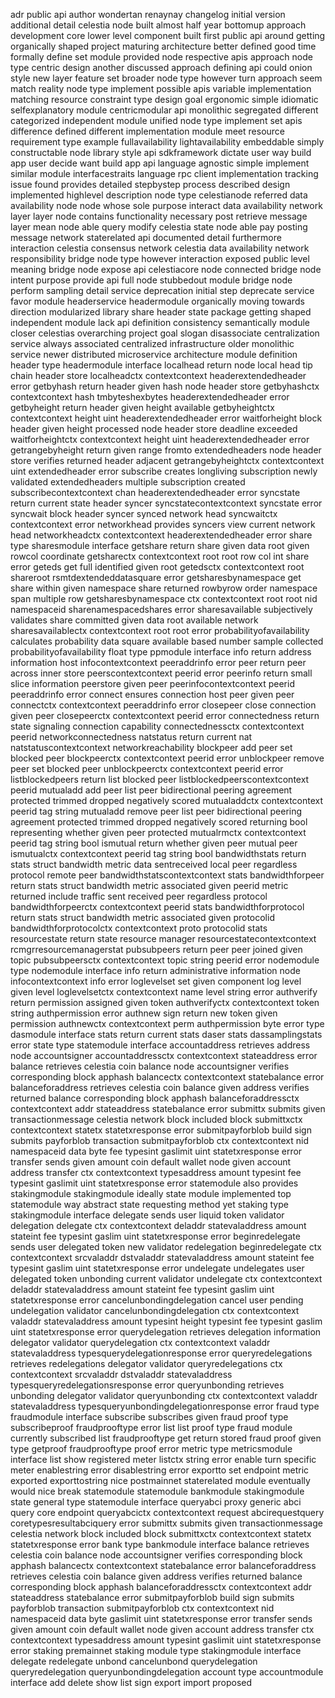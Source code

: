 adr public api author wondertan renaynay changelog initial version additional detail celestia node built almost half year bottomup approach development core lower level component built first public api around getting organically shaped project maturing architecture better defined good time formally define set module provided node respective apis approach node type centric design another discussed approach defining api could onion style new layer feature set broader node type however turn approach seem match reality node type implement possible apis variable implementation matching resource constraint type design goal ergonomic simple idiomatic selfexplanatory module centricmodular api monolithic segregated different categorized independent module unified node type implement set apis difference defined different implementation module meet resource requirement type example fullavailability lightavailability embeddable simply constructable node library style api sdkframework dictate user way build app user decide want build app api language agnostic simple implement similar module interfacestraits language rpc client implementation tracking issue found provides detailed stepbystep process described design implemented highlevel description node type celestianode referred data availability node node whose sole purpose interact data availability network layer layer node contains functionality necessary post retrieve message layer mean node able query modify celestia state node able pay posting message network staterelated api documented detail furthermore interaction celestia consensus network celestia data availability network responsibility bridge node type however interaction exposed public level meaning bridge node expose api celestiacore node connected bridge node intent purpose provide api full node stubbedout module bridge node perform sampling detail service deprecation initial step deprecate service favor module headerservice headermodule organically moving towards direction modularized library share header state package getting shaped independent module lack api definition consistency semantically module closer celestias overarching project goal slogan disassociate centralization service always associated centralized infrastructure older monolithic service newer distributed microservice architecture module definition header type headermodule interface localhead return node local head tip chain header store localheadctx contextcontext headerextendedheader error getbyhash return header given hash node header store getbyhashctx contextcontext hash tmbyteshexbytes headerextendedheader error getbyheight return header given height available getbyheightctx contextcontext height uint headerextendedheader error waitforheight block header given height processed node header store deadline exceeded waitforheightctx contextcontext height uint headerextendedheader error getrangebyheight return given range fromto extendedheaders node header store verifies returned header adjacent getrangebyheightctx contextcontext uint extendedheader error subscribe creates longliving subscription newly validated extendedheaders multiple subscription created subscribecontextcontext chan headerextendedheader error syncstate return current state header syncer syncstatecontextcontext syncstate error syncwait block header syncer synced network head syncwaitctx contextcontext error networkhead provides syncers view current network head networkheadctx contextcontext headerextendedheader error share type sharesmodule interface getshare return share given data root given rowcol coordinate getsharectx contextcontext root root row col int share error geteds get full identified given root getedsctx contextcontext root shareroot rsmtdextendeddatasquare error getsharesbynamespace get share within given namespace share returned rowbyrow order namespace span multiple row getsharesbynamespace ctx contextcontext root root nid namespaceid sharenamespacedshares error sharesavailable subjectively validates share committed given data root available network sharesavailablectx contextcontext root root error probabilityofavailability calculates probability data square available based number sample collected probabilityofavailability float type ppmodule interface info return address information host infocontextcontext peeraddrinfo error peer return peer across inner store peerscontextcontext peerid error peerinfo return small slice information peerstore given peer peerinfocontextcontext peerid peeraddrinfo error connect ensures connection host peer given peer connectctx contextcontext peeraddrinfo error closepeer close connection given peer closepeerctx contextcontext peerid error connectedness return state signaling connection capability connectednessctx contextcontext peerid networkconnectedness natstatus return current nat natstatuscontextcontext networkreachability blockpeer add peer set blocked peer blockpeerctx contextcontext peerid error unblockpeer remove peer set blocked peer unblockpeerctx contextcontext peerid error listblockedpeers return list blocked peer listblockedpeerscontextcontext peerid mutualadd add peer list peer bidirectional peering agreement protected trimmed dropped negatively scored mutualaddctx contextcontext peerid tag string mutualadd remove peer list peer bidirectional peering agreement protected trimmed dropped negatively scored returning bool representing whether given peer protected mutualrmctx contextcontext peerid tag string bool ismutual return whether given peer mutual peer ismutualctx contextcontext peerid tag string bool bandwidthstats return stats struct bandwidth metric data sentreceived local peer regardless protocol remote peer bandwidthstatscontextcontext stats bandwidthforpeer return stats struct bandwidth metric associated given peerid metric returned include traffic sent received peer regardless protocol bandwidthforpeerctx contextcontext peerid stats bandwidthforprotocol return stats struct bandwidth metric associated given protocolid bandwidthforprotocolctx contextcontext proto protocolid stats resourcestate return state resource manager resourcestatecontextcontext rcmgrresourcemanagerstat pubsubpeers return peer peer joined given topic pubsubpeersctx contextcontext topic string peerid error nodemodule type nodemodule interface info return administrative information node infocontextcontext info error loglevelset set given component log level given level loglevelsetctx contextcontext name level string error authverify return permission assigned given token authverifyctx contextcontext token string authpermission error authnew sign return new token given permission authnewctx contextcontext perm authpermission byte error type dasmodule interface stats return current stats daser stats dassamplingstats error state type statemodule interface accountaddress retrieves address node accountsigner accountaddressctx contextcontext stateaddress error balance retrieves celestia coin balance node accountsigner verifies corresponding block apphash balancectx contextcontext statebalance error balanceforaddress retrieves celestia coin balance given address verifies returned balance corresponding block apphash balanceforaddressctx contextcontext addr stateaddress statebalance error submittx submits given transactionmessage celestia network block included block submittxctx contextcontext statetx statetxresponse error submitpayforblob build sign submits payforblob transaction submitpayforblob ctx contextcontext nid namespaceid data byte fee typesint gaslimit uint statetxresponse error transfer sends given amount coin default wallet node given account address transfer ctx contextcontext typesaddress amount typesint fee typesint gaslimit uint statetxresponse error statemodule also provides stakingmodule stakingmodule ideally state module implemented top statemodule way abstract state requesting method yet staking type stakingmodule interface delegate sends user liquid token validator delegation delegate ctx contextcontext deladdr statevaladdress amount stateint fee typesint gaslim uint statetxresponse error beginredelegate sends user delegated token new validator redelegation beginredelegate ctx contextcontext srcvaladdr dstvaladdr statevaladdress amount stateint fee typesint gaslim uint statetxresponse error undelegate undelegates user delegated token unbonding current validator undelegate ctx contextcontext deladdr statevaladdress amount stateint fee typesint gaslim uint statetxresponse error cancelunbondingdelegation cancel user pending undelegation validator cancelunbondingdelegation ctx contextcontext valaddr statevaladdress amount typesint height typesint fee typesint gaslim uint statetxresponse error querydelegation retrieves delegation information delegator validator querydelegation ctx contextcontext valaddr statevaladdress typesquerydelegationresponse error queryredelegations retrieves redelegations delegator validator queryredelegations ctx contextcontext srcvaladdr dstvaladdr statevaladdress typesqueryredelegationsresponse error queryunbonding retrieves unbonding delegator validator queryunbonding ctx contextcontext valaddr statevaladdress typesqueryunbondingdelegationresponse error fraud type fraudmodule interface subscribe subscribes given fraud proof type subscribeproof fraudprooftype error list list proof type fraud module currently subscribed list fraudprooftype get return stored fraud proof given type getproof fraudprooftype proof error metric type metricsmodule interface list show registered meter listctx string error enable turn specific meter enablestring error disablestring error exportto set endpoint metric exported exporttostring nice postmainnet staterelated module eventually would nice break statemodule statemodule bankmodule stakingmodule state general type statemodule interface queryabci proxy generic abci query core endpoint queryabcictx contextcontext request abcirequestquery coretypesresultabciquery error submittx submits given transactionmessage celestia network block included block submittxctx contextcontext statetx statetxresponse error bank type bankmodule interface balance retrieves celestia coin balance node accountsigner verifies corresponding block apphash balancectx contextcontext statebalance error balanceforaddress retrieves celestia coin balance given address verifies returned balance corresponding block apphash balanceforaddressctx contextcontext addr stateaddress statebalance error submitpayforblob build sign submits payforblob transaction submitpayforblob ctx contextcontext nid namespaceid data byte gaslimit uint statetxresponse error transfer sends given amount coin default wallet node given account address transfer ctx contextcontext typesaddress amount typesint gaslimit uint statetxresponse error staking premainnet staking module type stakingmodule interface delegate redelegate unbond cancelunbond querydelegation queryredelegation queryunbondingdelegation account type accountmodule interface add delete show list sign export import proposed